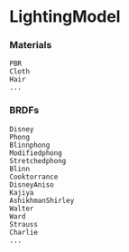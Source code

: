 # LightingModel

### Materials
    PBR
    Cloth
    Hair
    ...
### BRDFs
    Disney
    Phong
    Blinnphong
    Modifiedphong
    Stretchedphong
    Blinn
    Cooktorrance
    DisneyAniso
    Kajiya
    AshikhmanShirley
    Walter
    Ward
    Strauss   
    Charlie
    ...

